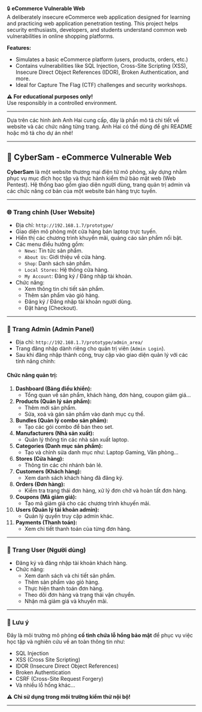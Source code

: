 

🔒 **eCommerce Vulnerable Web**  
A deliberately insecure eCommerce web application designed for learning and practicing web application penetration testing. This project helps security enthusiasts, developers, and students understand common web vulnerabilities in online shopping platforms.

**Features:**
- Simulates a basic eCommerce platform (users, products, orders, etc.)
- Contains vulnerabilities like SQL Injection, Cross-Site Scripting (XSS), Insecure Direct Object References (IDOR), Broken Authentication, and more.
- Ideal for Capture The Flag (CTF) challenges and security workshops.

**⚠️ For educational purposes only!**  
Use responsibly in a controlled environment.

---

Dựa trên các hình ảnh Anh Hai cung cấp, đây là phần mô tả chi tiết về website và các chức năng từng trang. Anh Hai có thể dùng để ghi README hoặc mô tả cho dự án nhé!

---

## 🛒 CyberSam - eCommerce Vulnerable Web  
**CyberSam** là một website thương mại điện tử mô phỏng, xây dựng nhằm phục vụ mục đích học tập và thực hành kiểm thử bảo mật web (Web Pentest). Hệ thống bao gồm giao diện người dùng, trang quản trị admin và các chức năng cơ bản của một website bán hàng trực tuyến.

---

### **🌐 Trang chính (User Website)**
- Địa chỉ: `http://192.168.1.7/prototype/`
- Giao diện mô phỏng một cửa hàng bán laptop trực tuyến.
- Hiển thị các chương trình khuyến mãi, quảng cáo sản phẩm nổi bật.
- Các menu điều hướng gồm:
  - `News`: Tin tức sản phẩm.
  - `About Us`: Giới thiệu về cửa hàng.
  - `Shop`: Danh sách sản phẩm.
  - `Local Stores`: Hệ thống cửa hàng.
  - `My Account`: Đăng ký / Đăng nhập tài khoản.
- Chức năng:
  - Xem thông tin chi tiết sản phẩm.
  - Thêm sản phẩm vào giỏ hàng.
  - Đăng ký / Đăng nhập tài khoản người dùng.
  - Đặt hàng (Checkout).

---

### **🔐 Trang Admin (Admin Panel)**
- Địa chỉ: `http://192.168.1.7/prototype/admin_area/`
- Trang đăng nhập dành riêng cho quản trị viên (`Admin Login`).
- Sau khi đăng nhập thành công, truy cập vào giao diện quản lý với các tính năng chính:
  
#### **Chức năng quản trị:**
1. **Dashboard (Bảng điều khiển):**
   - Tổng quan về sản phẩm, khách hàng, đơn hàng, coupon giảm giá...
2. **Products (Quản lý sản phẩm):**
   - Thêm mới sản phẩm.
   - Sửa, xoá và gán sản phẩm vào danh mục cụ thể.
3. **Bundles (Quản lý combo sản phẩm):**
   - Tạo các gói combo để bán theo set.
4. **Manufacturers (Nhà sản xuất):**
   - Quản lý thông tin các nhà sản xuất laptop.
5. **Categories (Danh mục sản phẩm):**
   - Tạo và chỉnh sửa danh mục như: Laptop Gaming, Văn phòng...
6. **Stores (Cửa hàng):**
   - Thông tin các chi nhánh bán lẻ.
7. **Customers (Khách hàng):**
   - Xem danh sách khách hàng đã đăng ký.
8. **Orders (Đơn hàng):**
   - Kiểm tra trạng thái đơn hàng, xử lý đơn chờ và hoàn tất đơn hàng.
9. **Coupons (Mã giảm giá):**
   - Tạo mã giảm giá cho các chương trình khuyến mãi.
10. **Users (Quản lý tài khoản admin):**
    - Quản lý quyền truy cập admin khác.
11. **Payments (Thanh toán):**
    - Xem chi tiết thanh toán của từng đơn hàng.

---

### **👤 Trang User (Người dùng)**
- Đăng ký và đăng nhập tài khoản khách hàng.
- Chức năng:
  - Xem danh sách và chi tiết sản phẩm.
  - Thêm sản phẩm vào giỏ hàng.
  - Thực hiện thanh toán đơn hàng.
  - Theo dõi đơn hàng và trạng thái vận chuyển.
  - Nhận mã giảm giá và khuyến mãi.
  
---

### **🚩 Lưu ý**
Đây là môi trường mô phỏng **cố tình chứa lỗ hổng bảo mật** để phục vụ việc học tập và nghiên cứu về an toàn thông tin như:
- SQL Injection
- XSS (Cross Site Scripting)
- IDOR (Insecure Direct Object References)
- Broken Authentication
- CSRF (Cross-Site Request Forgery)
- Và nhiều lỗ hổng khác...

⚠️ **Chỉ sử dụng trong môi trường kiểm thử nội bộ!**

---


